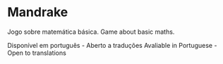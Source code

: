 # Mandrake

Jogo sobre matemática básica.
Game about basic maths.

Disponível em português - Aberto a traduções
Avaliable in Portuguese - Open to translations

